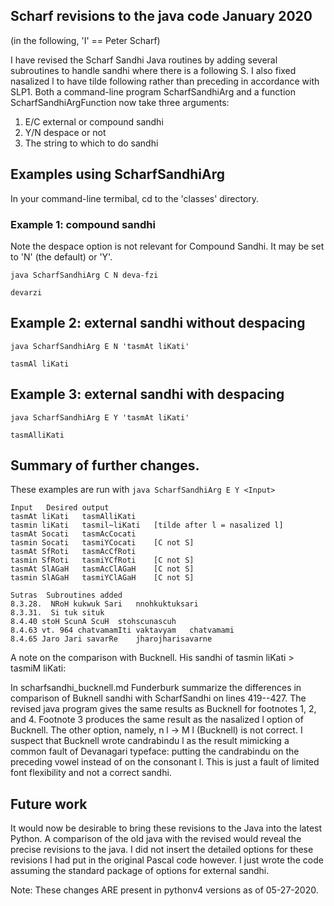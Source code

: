 ## Scharf revisions to the java code January 2020

(in the following, 'I' == Peter Scharf)

I have revised the Scharf Sandhi Java routines by adding several subroutines to handle sandhi where there is a following S.  I also fixed nasalized l to have tilde following rather than preceding in accordance with SLP1.
Both a command-line program ScharfSandhiArg and a function ScharfSandhiArgFunction now take three arguments:
1. E/C external or compound sandhi
2. Y/N despace or not
3. The string to which to do sandhi

## Examples using ScharfSandhiArg
In your command-line termibal, cd to the 'classes' directory.

### Example 1: compound sandhi
Note the despace option is not relevant for Compound Sandhi.
It may be set to 'N' (the default) or 'Y'.

`java ScharfSandhiArg C N deva-fzi`   
```
devarzi
```

## Example 2: external sandhi without despacing
`java ScharfSandhiArg E N 'tasmAt liKati'`

```
tasmAl liKati
```

## Example 3: external sandhi with despacing
`java ScharfSandhiArg E Y 'tasmAt liKati'`
```
tasmAlliKati
```




## Summary of further changes. 
These examples are run with `java ScharfSandhiArg E Y <Input>`


```
Input	Desired output
tasmAt liKati	tasmAlliKati
tasmin liKati	tasmil~liKati	[tilde after l = nasalized l]
tasmAt Socati	tasmAcCocati
tasmin Socati	tasmiYCocati	[C not S]
tasmAt SfRoti	tasmAcCfRoti
tasmin SfRoti	tasmiYCfRoti	[C not S]
tasmAt SlAGaH	tasmAcClAGaH	[C not S]
tasmin SlAGaH	tasmiYClAGaH	[C not S]
```

```
Sutras	Subroutines added
8.3.28.  NRoH kukwuk Sari	nnohkuktuksari
8.3.31.  Si tuk	situk
8.4.40 stoH ScunA ScuH	stohscunascuh
8.4.63 vt. 964 chatvamamIti vaktavyam	chatvamami
8.4.65 Jaro Jari savarRe	jharojharisavarne
```

A note on the comparison with Bucknell.  His sandhi of tasmin liKati > tasmiM liKati:

In scharfsandhi_bucknell.md Funderburk summarize the differences in comparison of Buknell sandhi with ScharfSandhi on lines 419--427.  The revised java program gives the same results as Bucknell for footnotes 1, 2, and 4.  Footnote 3 produces the same result as the nasalized l option of Bucknell.  The other option, namely, n l -> M l (Bucknell) is not correct.  I suspect that Bucknell wrote candrabindu l as the result mimicking a common fault of Devanagari typeface: putting the candrabindu on the preceding vowel instead of on the consonant l.  This is just a fault of limited font flexibility and not a correct sandhi.

## Future work
It would now be desirable to bring these revisions to the Java into the latest Python.  A comparison of the old java with the revised would reveal the precise revisions to the java.  I did not insert the detailed options for these revisions I had put in the original Pascal code however.  I just wrote the code assuming the standard package of options for external sandhi.

Note:  These changes ARE present in pythonv4 versions as of 05-27-2020.
